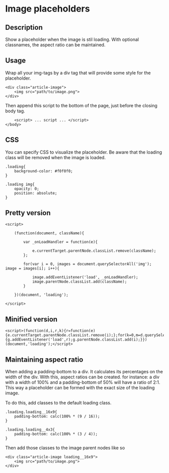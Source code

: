 
# Image placeholders

## Description

Show a placeholder when the image is stil loading.
With optional classnames, the aspect ratio can be maintained.

## Usage

Wrap all your img-tags by a div tag that will provide some style for the placeholder.

    <div class="article-image">
        <img src="path/to/image.png">
    </div>

Then append this script to the bottom of the page, just before the closing body tag.

        <script> ... script ... </script>
    </body>

## CSS

You can specify CSS to visualize the placeholder.
Be aware that the loading class will be removed when the image is loaded.

	.loading{
		background-color: #f0f0f0;
	}
			
	.loading img{
		opacity: 0;
		position: absolute;
	}

## Pretty version

    <script>

		(function(document, className){

			var _onLoadHandler = function(e){
				
				e.currentTarget.parentNode.classList.remove(className);
			};

			for(var i = 0, images = document.querySelectorAll('img'); image = images[i]; i++){

				image.addEventListener('load', _onLoadHandler);
				image.parentNode.classList.add(className);
			}

		})(document, 'loading');    
		
	</script>


## Minified version
	
    <script>(function(d,i,r,k){r=function(e){e.currentTarget.parentNode.classList.remove(i);};for(k=0,m=d.querySelectorAll('img');g=m[k];k++){g.addEventListener('load',r);g.parentNode.classList.add(i);}})(document,'loading');</script>
    
## Maintaining aspect ratio

When adding a padding-bottom to a div. It calculates its percentages on the width of the div. With this, aspect ratios can be created. for instance: a div with a width of 100% and a padding-bottom of 50% will have a ratio of 2:1. This way a placeholder can be formed with the exact size of the loading image. 

To do this, add classes to the default loading class.

	.loading.loading__16x9{
		padding-bottom: calc(100% * (9 / 16));
	}
	
	.loading.loading__4x3{
		padding-bottom: calc(100% * (3 / 4));
	}

Then add those classes to the image parent nodes like so

    <div class="article-image loading__16x9">
        <img src="path/to/image.png">
    </div>
